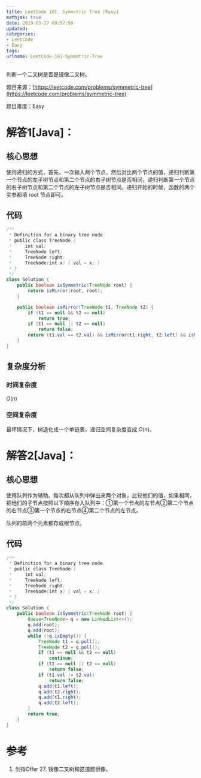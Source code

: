 ```yaml
---
title: LeetCode 101. Symmetric Tree [Easy]
mathjax: true
date: 2019-03-27 09:57:50
updated:
categories:
- LeetCode
- Easy
tags:
urlname: LeetCode-101-Symmetric-Tree
---
```


判断一个二叉树是否是镜像二叉树。

<!-- more -->

题目来源：[https://leetcode.com/problems/symmetric-tree](https://leetcode.com/problems/symmetric-tree)

题目难度：Easy



# 解答1[Java]：

## 核心思想

使用递归的方式，首先，一次输入两个节点，然后对比两个节点的值，递归判断第一个节点的左子树节点和第二个节点的右子树节点是否相同，递归判断第一个节点的右子树节点和第二个节点的左子树节点是否相同。递归开始的时候，函数的两个实参都填 root 节点即可。

## 代码

```java
/**
 * Definition for a binary tree node.
 * public class TreeNode {
 *     int val;
 *     TreeNode left;
 *     TreeNode right;
 *     TreeNode(int x) { val = x; }
 * }
 */
class Solution {
    public boolean isSymmetric(TreeNode root) {
        return isMirror(root, root);
    }

    public boolean isMirror(TreeNode t1, TreeNode t2) {
        if (t1 == null && t2 == null)
            return true;
        if (t1 == null || t2 == null)
            return false;
        return (t1.val == t2.val) && isMirror(t1.right, t2.left) && isMirror(t1.left, t2.right);
    }
}
```

## 复杂度分析

### 时间复杂度

$O(n)$

### 空间复杂度

最坏情况下，树退化成一个单链表，递归空间复杂度变成 $O(n)$。



# 解答2[Java]：

## 核心思想

使用队列作为辅助。每次都从队列中弹出来两个对象，比较他们的值，如果相同，把他们的子节点按照以下顺序存入队列中：①第一个节点的左节点②第二个节点的右节点③第一个节点的右节点④第二个节点的左节点。

队列的前两个元素都存成根节点。

## 代码

```java
/**
 * Definition for a binary tree node.
 * public class TreeNode {
 *     int val;
 *     TreeNode left;
 *     TreeNode right;
 *     TreeNode(int x) { val = x; }
 * }
 */
class Solution {
    public boolean isSymmetric(TreeNode root) {
        Queue<TreeNode> q = new LinkedList<>();
        q.add(root);
        q.add(root);
        while (!q.isEmpty()) {
            TreeNode t1 = q.poll();
            TreeNode t2 = q.poll();
            if (t1 == null && t2 == null)
                continue;
            if (t1 == null || t2 == null)
                return false;
            if (t1.val != t2.val)
                return false;
            q.add(t1.left);
            q.add(t2.right);
            q.add(t1.right);
            q.add(t2.left);
        }
        return true;
    }
}
```



# 参考

1. 剑指Offer 27. 镜像二叉树和这道题很像。